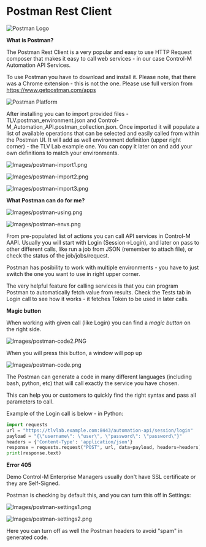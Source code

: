 # Postman Rest Client

![Postman Logo](Images/logo-postman.png)


**What is Postman?**

The Postman Rest Client is a very popular and easy to use HTTP Request composer that makes it easy to call web services - in our case Control-M Automation API Services. 

To use Postman you have to download and install it. Please note, that there was a Chrome extension - this is not the one. Please use full version from https://www.getpostman.com/apps

![Postman Platform](Images/Postman-platform.png)

After installing you can to import provided files - TLV.postman_environment.json and Control-M_Automation_API.postman_collection.json.
Once imported it will populate a list of available operations that can be selected and easily called from within the Postman UI.
It will add as well environment definition (upper right corner) - the TLV Lab example one. You can copy it later on and add your own definitions to match your environments. 


![Images/postman-import1.png](Images/postman-import1.png)

![Images/postman-import2.png](Images/postman-import2.png)

![Images/postman-import3.png](Images/postman-import3.png)


**What Postman can do for me?**

![Images/postman-using.png](Images/postman-using.png)

![Images/postman-envs.png](Images/postman-envs.png)

From pre-populated list of actions you can call API services in Control-M AAPI. Usually you will start with Login (Session->Login), and later on pass to other different calls, 
like run a job from JSON (remember to attach file), or check the status of the job/jobs/request. 

Postman has posibility to work with multiple environments - you have to just switch the one you want to use in right upper corner. 

The very helpful feature for calling services is that you can program Postman to automatically fetch value from results. Check the Tests tab in Login call to see how it works - it fetches Token to be used in later calls.


**Magic button**

When working with given call (like Login) you can find a *magic button* on the right side.

![Images/postman-code2.PNG](Images/postman-code2.PNG)

When you will press this button, a window will pop up 

![Images/postman-code.png](Images/postman-code.png)

The Postman can generate a code in many different languages (including bash, python, etc) that will call exactly the service you have chosen. 

This can help you or customers to quickly find the right syntax and pass all parameters to call.

Example of the Login call is below - in Python:


```python
import requests
url = "https://tlvlab.example.com:8443/automation-api/session/login"
payload = "{\"username\": \"user\", \"password\": \"password\"}"
headers = {'Content-Type': 'application/json'}
response = requests.request("POST", url, data=payload, headers=headers)
print(response.text)
```


**Error 405**

Demo Control-M Enterprise Managers usually don't have SSL certificate or they are Self-Signed. 

Postman is checking by default this, and you can turn this off in Settings:

![Images/postman-settings1.png](Images/postman-settings1.png)

![Images/postman-settings2.png](Images/postman-settings2.png)

Here you can turn off as well the Postman headers to avoid "spam" in generated code. 





